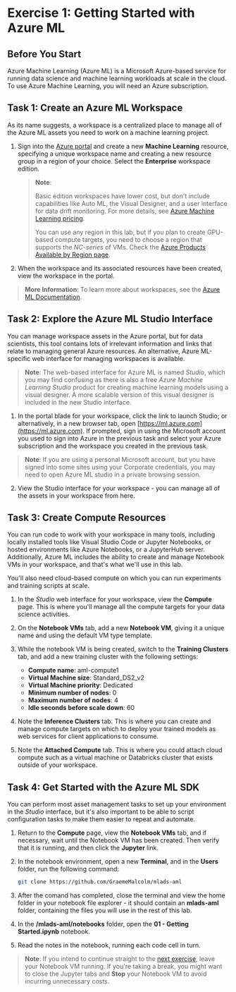 # Exercise 1: Getting Started with Azure ML

## Before You Start

Azure Machine Learning (Azure ML) is a Microsoft Azure-based service for running data science and machine learning workloads at scale in the cloud. To use Azure Machine Learning, you will need an Azure subscription.

## Task 1: Create an Azure ML Workspace

As its name suggests, a workspace is a centralized place to manage all of the Azure ML assets you need to work on a machine learning project.

1. Sign into the [Azure portal](https://portal.azure.com) and create a new **Machine Learning** resource, specifying a unique workspace name and creating a new resource group in a region of your choice. Select the **Enterprise** workspace edition.

   > **Note**:
   >
   >Basic edition workspaces have lower cost, but don't include capabilities like Auto ML, the Visual Designer, and a user interface for data drift monitoring. For more details, see [Azure Machine Learning pricing](https://azure.microsoft.com/en-us/pricing/details/machine-learning/).
   >
   > You can use any region in this lab, but if you plan to create GPU-based compute targets, you need to choose a region that supports the *NC-series* of VMs. Check the [Azure Products Available by Region page](https://azure.microsoft.com/en-us/global-infrastructure/services/?products=virtual-machines).

2. When the workspace and its associated resources have been created, view the workspace in the portal.

> **More Information**: To learn more about workspaces, see the [Azure ML Documentation](https://docs.microsoft.com/en-us/azure/machine-learning/service/concept-workspace).

## Task 2: Explore the Azure ML Studio Interface

You can manage workspace assets in the Azure portal, but for data scientists, this tool contains lots of irrelevant information and links that relate to managing general Azure resources. An alternative, Azure ML-specific web interface for managing workspaces is available.

> **Note**: The web-based interface for Azure ML is named *Studio*, which you may find confusing as there is also a free *Azure Machine Learning Studio* product for creating machine learning models using a visual designer. A more scalable version of this visual designer is included in the new Studio interface.

1. In the portal blade for your workspace, click the link to launch Studio; or alternatively, in a new browser tab, open [https://ml.azure.com](https://ml.azure.com). If prompted, sign in using the Microsoft account you used to sign into Azure in the previous task and select your Azure subscription and the workspace you created in the previous task.

> **Note**: If you are using a personal Microsoft account, but you have signed into some sites using your Corporate credentials, you may need to open Azure ML studio in a private browsing session.

2. View the Studio interface for your workspace - you can manage all of the assets in your workspace from here.

## Task 3: Create Compute Resources

You can run code to work with your workspace in many tools, including locally installed tools like Visual Studio Code or Jupyter Notebooks, or hosted environments like Azure Notebooks, or a JupyterHub server. Additionally, Azure ML includes the ability to create and manage Notebook VMs in your workspace, and that's what we'll use in this lab.

You'll also need cloud-based compute on which you can run experiments and training scripts at scale.

1. In the *Studio* web interface for your workspace, view the **Compute** page. This is where you'll manage all the compute targets for your data science activities.
2. On the **Notebook VMs** tab, add a new **Notebook VM**, giving it a unique name and using the default VM type template.
3. While the notebook VM is being created, switch to the **Training Clusters** tab, and add a new training cluster with the following settings:
    * **Compute name**: aml-compute1
    * **Virtual Machine size**: Standard_DS2_v2
    * **Virtual Machine priority**: Dedicated
    * **Minimum number of nodes**: 0
    * **Maximum number of nodes**: 4
    * **Idle seconds before scale down**: 60

4. Note the **Inference Clusters** tab. This is where you can create and manage compute targets on which to deploy your trained models as web services for client applications to consume.

5. Note the **Attached Compute** tab. This is where you could attach cloud compute such as a virtual machine or Databricks cluster that exists outside of your workspace.

## Task 4: Get Started with the Azure ML SDK

You can perform most asset management tasks to set up your environment in the *Studio* interface, but it's also important to be able to script configuration tasks to make them easier to repeat and automate.

1. Return to the **Compute** page, view the **Notebook VMs** tab, and if necessary, wait until the Notebook VM has been created. Then verify that it is running, and then click the **Jupyter** link.
2. In the notebook environment, open a new **Terminal**, and in the **Users** folder, run the following command:

    ```bash
    git clone https://github.com/GraemeMalcolm/mlads-aml
    ```

3. After the comand has completed, close the terminal and view the home folder in your notebook file explorer - it should contain an **mlads-aml** folder, containing the files you will use in the rest of this lab.
4. In the **/mlads-aml/notebooks** folder, open the **01 - Getting Started.ipynb** notebook.
5. Read the notes in the notebook, running each code cell in turn.

> **Note**: If you intend to continue straight to the [next exercise](ex2.md), leave your Notebook VM running. If you're taking a break, you might want to close the Jupyter tabs and **Stop** your Notebook VM to avoid incurring unnecessary costs.
